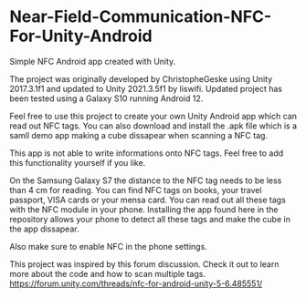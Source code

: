 # Near-Field-Communication-NFC-For-Unity-Android
Simple NFC Android app created with Unity.


The project was originally developed by ChristopheGeske using Unity 2017.3.1f1 and updated to Unity 2021.3.5f1 by liswifi. Updated project has been tested using a Galaxy S10 running Android 12.


Feel free to use this project to create your own Unity Android app which can read out NFC tags. 
You can also download and install the .apk file which is a samll demo app making a cube dissapear when scanning a NFC tag.  

This app is not able to write informations onto NFC tags. Feel free to add this functionality yourself if you like.

On the Samsung Galaxy S7 the distance to the NFC tag needs to be less than 4 cm for reading. You can find NFC tags on books, your travel passport, VISA cards or your mensa card. You can read out all these tags with the NFC module in your phone. Installing the app found here in the repository allows your phone to detect all these tags and make the cube in the app dissapear. 

Also make sure to enable NFC in the phone settings.

This project was inspired by this forum discussion. Check it out to learn more about the code and how to scan multiple tags. 
https://forum.unity.com/threads/nfc-for-android-unity-5-6.485551/
